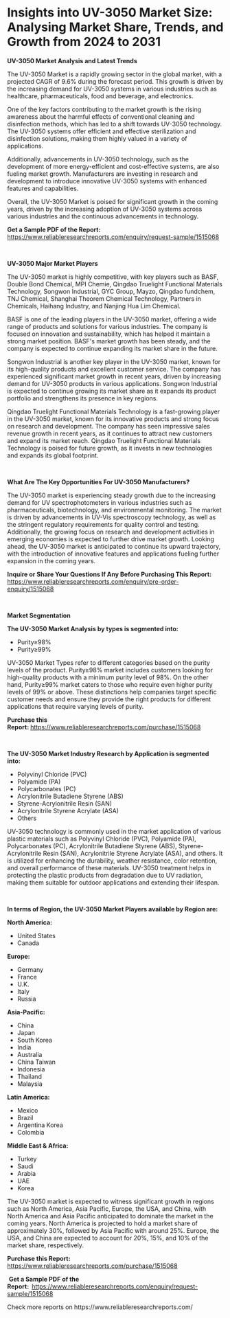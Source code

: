 <p><h1>Insights into UV-3050 Market Size: Analysing Market Share, Trends, and Growth from 2024 to 2031</h1></p><p><strong>UV-3050 Market Analysis and Latest Trends</strong></p>
<p><p>The UV-3050 Market is a rapidly growing sector in the global market, with a projected CAGR of 9.6% during the forecast period. This growth is driven by the increasing demand for UV-3050 systems in various industries such as healthcare, pharmaceuticals, food and beverage, and electronics. </p><p>One of the key factors contributing to the market growth is the rising awareness about the harmful effects of conventional cleaning and disinfection methods, which has led to a shift towards UV-3050 technology. The UV-3050 systems offer efficient and effective sterilization and disinfection solutions, making them highly valued in a variety of applications.</p><p>Additionally, advancements in UV-3050 technology, such as the development of more energy-efficient and cost-effective systems, are also fueling market growth. Manufacturers are investing in research and development to introduce innovative UV-3050 systems with enhanced features and capabilities.</p><p>Overall, the UV-3050 Market is poised for significant growth in the coming years, driven by the increasing adoption of UV-3050 systems across various industries and the continuous advancements in technology.</p></p>
<p><strong>Get a Sample PDF of the Report:&nbsp;</strong> <a href="https://www.reliableresearchreports.com/enquiry/request-sample/1515068">https://www.reliableresearchreports.com/enquiry/request-sample/1515068</a></p>
<p>&nbsp;</p>
<p><strong>UV-3050 Major Market Players</strong></p>
<p><p>The UV-3050 market is highly competitive, with key players such as BASF, Double Bond Chemical, MPI Chemie, Qingdao Truelight Functional Materials Technology, Songwon Industrial, GYC Group, Mayzo, Qingdao fundchem, TNJ Chemical, Shanghai Theorem Chemical Technology, Partners in Chemicals, Haihang Industry, and Nanjing Hua Lim Chemical. </p><p>BASF is one of the leading players in the UV-3050 market, offering a wide range of products and solutions for various industries. The company is focused on innovation and sustainability, which has helped it maintain a strong market position. BASF's market growth has been steady, and the company is expected to continue expanding its market share in the future.</p><p>Songwon Industrial is another key player in the UV-3050 market, known for its high-quality products and excellent customer service. The company has experienced significant market growth in recent years, driven by increasing demand for UV-3050 products in various applications. Songwon Industrial is expected to continue growing its market share as it expands its product portfolio and strengthens its presence in key regions.</p><p>Qingdao Truelight Functional Materials Technology is a fast-growing player in the UV-3050 market, known for its innovative products and strong focus on research and development. The company has seen impressive sales revenue growth in recent years, as it continues to attract new customers and expand its market reach. Qingdao Truelight Functional Materials Technology is poised for future growth, as it invests in new technologies and expands its global footprint.</p></p>
<p>&nbsp;</p>
<p><strong>What Are The Key Opportunities For UV-3050 Manufacturers?</strong></p>
<p><p>The UV-3050 market is experiencing steady growth due to the increasing demand for UV spectrophotometers in various industries such as pharmaceuticals, biotechnology, and environmental monitoring. The market is driven by advancements in UV-Vis spectroscopy technology, as well as the stringent regulatory requirements for quality control and testing. Additionally, the growing focus on research and development activities in emerging economies is expected to further drive market growth. Looking ahead, the UV-3050 market is anticipated to continue its upward trajectory, with the introduction of innovative features and applications fueling further expansion in the coming years.</p></p>
<p><strong>Inquire or Share Your Questions If Any Before Purchasing This Report:</strong> <a href="https://www.reliableresearchreports.com/enquiry/pre-order-enquiry/1515068">https://www.reliableresearchreports.com/enquiry/pre-order-enquiry/1515068</a></p>
<p>&nbsp;</p>
<p><strong>Market Segmentation</strong></p>
<p><strong>The UV-3050 Market Analysis by types is segmented into:</strong></p>
<p><ul><li>Purity≥98%</li><li>Purity≥99%</li></ul></p>
<p><p>UV-3050 Market Types refer to different categories based on the purity levels of the product. Purity≥98% market includes customers looking for high-quality products with a minimum purity level of 98%. On the other hand, Purity≥99% market caters to those who require even higher purity levels of 99% or above. These distinctions help companies target specific customer needs and ensure they provide the right products for different applications that require varying levels of purity.</p></p>
<p><strong>Purchase this Report:&nbsp;</strong><a href="https://www.reliableresearchreports.com/purchase/1515068">https://www.reliableresearchreports.com/purchase/1515068</a></p>
<p>&nbsp;</p>
<p><strong>The UV-3050 Market Industry Research by Application is segmented into:</strong></p>
<p><ul><li>Polyvinyl Chloride (PVC)</li><li>Polyamide (PA)</li><li>Polycarbonates (PC)</li><li>Acrylonitrile Butadiene Styrene (ABS)</li><li>Styrene-Acrylonitrile Resin (SAN)</li><li>Acrylonitrile Styrene Acrylate (ASA)</li><li>Others</li></ul></p>
<p><p>UV-3050 technology is commonly used in the market application of various plastic materials such as Polyvinyl Chloride (PVC), Polyamide (PA), Polycarbonates (PC), Acrylonitrile Butadiene Styrene (ABS), Styrene-Acrylonitrile Resin (SAN), Acrylonitrile Styrene Acrylate (ASA), and others. It is utilized for enhancing the durability, weather resistance, color retention, and overall performance of these materials. UV-3050 treatment helps in protecting the plastic products from degradation due to UV radiation, making them suitable for outdoor applications and extending their lifespan.</p></p>
<p>&nbsp;</p>
<p><strong>In terms of Region, the UV-3050 Market Players available by Region are:</strong></p>
<p>
    <p> <strong> North America: </strong>
        <ul>
            <li>United States</li>
            <li>Canada</li>
        </ul>
        </p> 
    <p> <strong> Europe: </strong>
        <ul>
            <li>Germany</li>
            <li>France</li>
            <li>U.K.</li>
            <li>Italy</li>
            <li>Russia</li>
        </ul>
        </p> 
    <p> <strong> Asia-Pacific: </strong>
        <ul>
            <li>China</li>
            <li>Japan</li>
            <li>South Korea</li>
            <li>India</li>
            <li>Australia</li>
            <li>China Taiwan</li>
            <li>Indonesia</li>
            <li>Thailand</li>
            <li>Malaysia</li>
        </ul>
        </p> 
    <p> <strong> Latin America: </strong>
        <ul>
            <li>Mexico</li>
            <li>Brazil</li>
            <li>Argentina Korea</li>
            <li>Colombia</li>
        </ul>
        </p> 
    <p> <strong> Middle East & Africa: </strong>
        <ul>
            <li>Turkey</li>
            <li>Saudi</li>
            <li>Arabia</li>
            <li>UAE</li>
            <li>Korea</li>
        </ul>
    </p>
    </p>
<p><p>The UV-3050 market is expected to witness significant growth in regions such as North America, Asia Pacific, Europe, the USA, and China, with North America and Asia Pacific anticipated to dominate the market in the coming years. North America is projected to hold a market share of approximately 30%, followed by Asia Pacific with around 25%. Europe, the USA, and China are expected to account for 20%, 15%, and 10% of the market share, respectively.</p></p>
<p><strong>Purchase this Report: </strong><a href="https://www.reliableresearchreports.com/purchase/1515068">https://www.reliableresearchreports.com/purchase/1515068</a></p>
<p>&nbsp;<strong>Get a Sample PDF of the Report:&nbsp;&nbsp;</strong><a href="https://www.reliableresearchreports.com/enquiry/request-sample/1515068">https://www.reliableresearchreports.com/enquiry/request-sample/1515068</a></p>
<p><strong></strong></p>
<p>Check more reports on https://www.reliableresearchreports.com/</p>